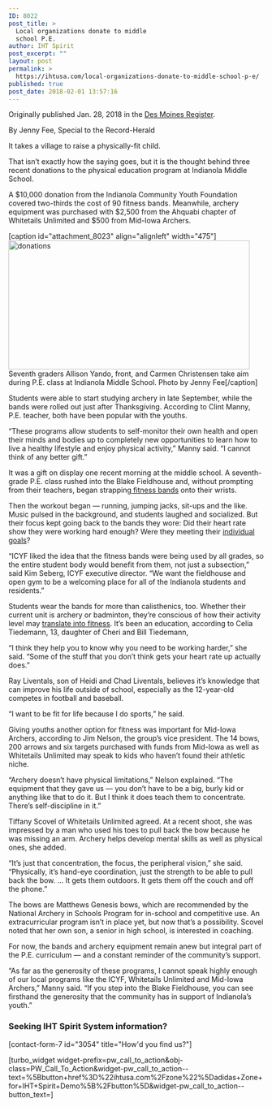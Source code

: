 ```yaml
---
ID: 8022
post_title: >
  Local organizations donate to middle
  school P.E.
author: IHT Spirit
post_excerpt: ""
layout: post
permalink: >
  https://ihtusa.com/local-organizations-donate-to-middle-school-p-e/
published: true
post_date: 2018-02-01 13:57:16
---
```

Originally published Jan. 28, 2018 in the <a href="https://www.desmoinesregister.com/story/news/local/indianola/2018/01/28/local-organizations-donate-middle-school-p-e/1072490001/" target="_blank" rel="nofollow noopener">Des Moines Register</a>.

By Jenny Fee, Special to the Record-Herald
<p class="speakable-p-2 p-text">It takes a village to raise a physically-fit child.</p>
<p class="p-text">That isn’t exactly how the saying goes, but it is the thought behind three recent donations to the physical education program at Indianola Middle School.</p>
<p class="p-text">A $10,000 donation from the Indianola Community Youth Foundation covered two-thirds the cost of 90 fitness bands. Meanwhile, archery equipment was purchased with $2,500 from the Ahquabi chapter of Whitetails Unlimited and $500 from Mid-Iowa Archers.</p>
<p class="p-text"><!--more--></p>


[caption id="attachment_8023" align="alignleft" width="475"]<a href="https://ihtusa.com/wp-content/uploads/2018/02/636526719674751696-PEstudents.jpg"><img class="wp-image-8023" src="https://ihtusa.com/wp-content/uploads/2018/02/636526719674751696-PEstudents-300x161.jpg" alt="donations" width="475" height="254" /></a> Seventh graders Allison Yando, front, and Carmen Christensen take aim during P.E. class at Indianola Middle School. Photo by Jenny Fee[/caption]
<p class="p-text">Students were able to start studying archery in late September, while the bands were rolled out just after Thanksgiving. According to Clint Manny, P.E. teacher, both have been popular with the youths.</p>
<p class="p-text">“These programs allow students to self-monitor their own health and open their minds and bodies up to completely new opportunities to learn how to live a healthy lifestyle and enjoy physical activity,” Manny said. “I cannot think of any better gift.”</p>
<p class="p-text">It was a gift on display one recent morning at the middle school. A seventh-grade P.E. class rushed into the Blake Fieldhouse and, without prompting from their teachers, began strapping<a href="http://ihtusa.com/zone"> fitness bands</a> onto their wrists.</p>

<div id="ad-position-65" class="partner-placement partner-spike partner-placement-visible" data-monetization-id="native-article_link" data-monetization-sizes="fluid,3,3">
<div id="ad-slot-7103-ia-desmoines-C1150-native-article_link-news-local-communities_indianola-67" class="ad-slot" data-google-query-id="CLeM7_elhdkCFRaKaQodeAAEZA">
<div id="google_ads_iframe_7103/ia-desmoines-C1150/native-article_link/news/local/communities_indianola_0__container__">Then the workout began — running, jumping jacks, sit-ups and the like. Music pulsed in the background, and students laughed and socialized. But their focus kept going back to the bands they wore: Did their heart rate show they were working hard enough? Were they meeting their <a href="https://ihtusa.com/motivating-heart-rate-monitors-p-e-students-effort/">individual goals</a>?</div>
</div>
</div>
<p class="p-text">“ICYF liked the idea that the fitness bands were being used by all grades, so the entire student body would benefit from them, not just a subsection,” said Kim Seberg, ICYF executive director. “We want the fieldhouse and open gym to be a welcoming place for all of the Indianola students and residents.”</p>
<p class="p-text">Students wear the bands for more than calisthenics, too. Whether their current unit is archery or badminton, they’re conscious of how their activity level may <a href="https://ihtusa.com/portage-students-utilize-mvpa/">translate into fitness</a>. It’s been an education, according to Celia Tiedemann, 13, daughter of Cheri and Bill Tiedemann,</p>
<p class="p-text">“I think they help you to know why you need to be working harder,” she said. “Some of the stuff that you don’t think gets your heart rate up actually does.”</p>
<p class="p-text">Ray Liventals, son of Heidi and Chad Liventals, believes it’s knowledge that can improve his life outside of school, especially as the 12-year-old competes in football and baseball.</p>
<p class="p-text">“I want to be fit for life because I do sports,” he said.</p>
<p class="p-text">Giving youths another option for fitness was important for Mid-Iowa Archers, according to Jim Nelson, the group’s vice president. The 14 bows, 200 arrows and six targets purchased with funds from Mid-Iowa as well as Whitetails Unlimited may speak to kids who haven’t found their athletic niche.</p>
<p class="p-text">“Archery doesn’t have physical limitations,” Nelson explained. “The equipment that they gave us — you don’t have to be a big, burly kid or anything like that to do it. But I think it does teach them to concentrate. There’s self-discipline in it.”</p>
<p class="p-text">Tiffany Scovel of Whitetails Unlimited agreed. At a recent shoot, she was impressed by a man who used his toes to pull back the bow because he was missing an arm. Archery helps develop mental skills as well as physical ones, she added.</p>
<p class="p-text">“It’s just that concentration, the focus, the peripheral vision,” she said. “Physically, it’s hand-eye coordination, just the strength to be able to pull back the bow. … It gets them outdoors. It gets them off the couch and off the phone.”</p>
<p class="p-text">The bows are Matthews Genesis bows, which are recommended by the National Archery in Schools Program for in-school and competitive use. An extracurricular program isn’t in place yet, but now that’s a possibility. Scovel noted that her own son, a senior in high school, is interested in coaching.</p>
<p class="p-text">For now, the bands and archery equipment remain anew but integral part of the P.E. curriculum — and a constant reminder of the community’s support.</p>
<p class="p-text">“As far as the generosity of these programs, I cannot speak highly enough of our local programs like the ICYF, Whitetails Unlimited and Mid-Iowa Archers,” Manny said. “If you step into the Blake Fieldhouse, you can see firsthand the generosity that the community has in support of Indianola’s youth.”</p>

<h3 class="article-newsletter-signup">Seeking IHT Spirit System information?</h3>
<p class="article-newsletter-signup">[contact-form-7 id="3054" title="How'd you find us?"]</p>
[turbo_widget widget-prefix=pw_call_to_action&obj-class=PW_Call_To_Action&widget-pw_call_to_action--text=%5Bbutton+href%3D%22ihtusa.com%2Fzone%22%5Dadidas+Zone+for+IHT+Spirit+Demo%5B%2Fbutton%5D&widget-pw_call_to_action--button_text=]
